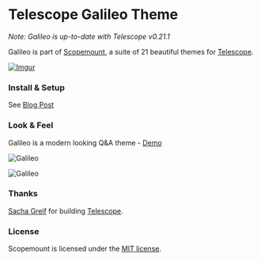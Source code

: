 # Telescope Galileo Theme

*Note: Galileo is up-to-date with Telescope v0.21.1*

Galileo is part of [Scopemount](http://scopemount.startrack.io), a suite of 21 beautiful themes for [Telescope](http://www.telescopeapp.org/).

[![Imgur](http://i.imgur.com/8yYLXiY.jpg)](http://scopemount.startrack.io)

### Install & Setup

See [Blog Post](http://blog.startrack.io/scopemount-theme-galileo/)

### Look & Feel

Galileo is a modern looking Q&A theme - [Demo](http://sm-galileo.meteor.com/)

![Galileo](http://i.imgur.com/bTiJHHU.png)

![Galileo](http://i.imgur.com/aJ1mKcE.png)

### Thanks

[Sacha Greif](https://github.com/SachaG) for building [Telescope](https://github.com/TelescopeJS/Telescope).

### License

Scopemount is licensed under the [MIT license](http://opensource.org/licenses/MIT).
